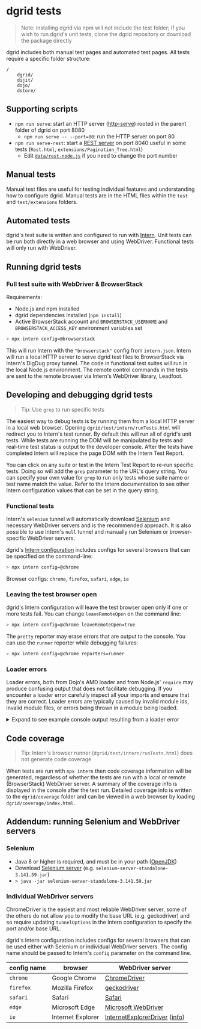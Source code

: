 # dgrid tests

> Note: installing dgrid via npm will not include the test folder; if you wish to run dgrid's unit tests, clone the
dgrid repository or download the package directly

dgrid includes both manual test pages and automated test pages. All tests require a specific folder structure:

```
/
    dgrid/
    dijit/
    dojo/
    dstore/
```

## Supporting scripts

* `npm run serve`: start an HTTP server ([http-serve](https://www.npmjs.com/package/http-serve)) rooted in the parent folder of dgrid on port 8080
  * `npm run serve -- --port=80`: run the HTTP server on port 80
* `npm run serve-rest`: start a [REST server](data/rest-node.js) on port 8040 useful in some tests
(`Rest.html`, `extensions/Pagination_Tree.html`)
  * Edit [`data/rest-node.js`](data/rest-node.js) if you need to change the port number

## Manual tests

Manual test files are useful for testing individual features and understanding how to configure dgrid. Manual tests are
in the HTML files within the `test` and `test/extensions` folders.

## Automated tests

dgrid's test suite is written and configured to run with [Intern](https://theintern.io/). Unit tests can be run both
directly in a web browser and using WebDriver. Functional tests will only run with WebDriver.

## Running dgrid tests

### Full test suite with WebDriver & BrowserStack

Requirements:

* Node.js and npm installed
* dgrid dependencies installed (`npm install`)
* Active BrowserStack account and `BROWSERSTACK_USERNAME` and `BROWSERSTACK_ACCESS_KEY` environment variables set

```bash
> npx intern config=@browserstack
```

This will run Intern with the `"browserstack"` config from `intern.json`. Intern will run a local HTTP server to
serve dgrid test files to BrowserStack via Intern's DigDug proxy tunnel. The code in functional test suites will
run in the local Node.js environment. The remote control commands in the tests are sent to the remote browser via
Intern's WebDriver library, Leadfoot.

## Developing and debugging dgrid tests

> Tip: Use `grep` to run specific tests

The easiest way to debug tests is by running them from a local HTTP server in a local web browser. Opening
`dgrid/test/intern/runTests.html` will redirect you to Intern's test runner. By default this will run all of dgrid's
unit tests. While tests are running the DOM will be manipulated by tests and real-time test status is output to the
developer console. After the tests have completed Intern will replace the page DOM with the Intern Test Report.

You can click on any suite or test in the Intern Test Report to re-run specific tests. Doing so will add the
`grep` parameter to the URL's query string. You can specify your own value for `grep` to run only tests whose suite
name or test name match the value. Refer to the Intern documentation to see other Intern configuration values that
can be set in the query string.

### Functional tests

Intern's `selenium` tunnel will automatically download [Selenium](https://www.selenium.dev/) and necessary WebDriver
servers and is the recommended approach. It is also possible to use Intern's `null` tunnel and manually run Selenium
or browser-specific WebDriver servers.

dgrid's [Intern configuration](../intern.json) includes configs for several browsers that can be specified on the
command-line:

```bash
> npx intern config=@chrome
```

Browser configs: `chrome`, `firefox`, `safari`, `edge`, `ie`

### Leaving the test browser open

dgrid's Intern configuration will leave the test browser open only if one or more tests fail. You can change
`leaveRemoteOpen` on the command line:

```bash
> npx intern config=@chrome leaveRemoteOpen=true
```

The `pretty` reporter may erase errors that are output to the console. You can use the `runner` reporter while debugging
failures:

```bash
> npx intern config=@chrome reporters=runner
```

### Loader errors

Loader errors, both from Dojo's AMD loader and from Node.js' `require` may produce confusing output that does not
facilitate debugging. If you encounter a loader error carefully inspect all your imports and ensure that they are
correct. Loader errors are typically caused by invalid module ids, invalid module files, or errors being thrown in a
module being loaded.

<details>
	<summary>Expand to see example console output resulting from a loader error</summary>

```bash
Listening on localhost:9000 (ws 9001)
Tunnel started
Error: timeout
    at makeError (D:\dev\src\dojo\dojo\dojo.js:129:15)
    at Timeout.<anonymous> (D:\dev\src\dojo\dojo\dojo.js:1687:20)
    at listOnTimeout (internal/timers.js:549:17)
    at processTimers (internal/timers.js:492:7) {
  src: 'dojoLoader',
  info: {
    'dgrid/test/intern/functional/Editor': 1,
    'D:/dev/src/dojo//dgrid/test/intern/functional/Editor.js': { main: 'main', name: 'dgrid', location: 'dgrid' }
  }
}
src: dojoLoader
info: {
  'dgrid/test/intern/functional/Editor': 1,
  'D:/dev/src/dojo//dgrid/test/intern/functional/Editor.js': { main: 'main', name: 'dgrid', location: 'dgrid' }
}
.
(ノಠ益ಠ)ノ彡┻━┻
Error: timeout
  at makeError @ ..\dojo\dojo.js:129:15
  at Timeout.<anonymous> @ ..\dojo\dojo.js:1687:20
  at listOnTimeout @ internal\timers.js:549:17
  at processTimers @ internal\timers.js:492:7
(ノಠ益ಠ)ノ彡┻━┻
Error: Dojo loader error: timeout
  @ src\loaders\dojo.ts:37:17
  @ ..\dojo\dojo.js:392:14
  at forEach @ ..\dojo\dojo.js:116:6
  at req.signal @ ..\dojo\dojo.js:391:4
  at Timeout.<anonymous> @ ..\dojo\dojo.js:1687:6
  at listOnTimeout @ internal\timers.js:549:17
  at processTimers @ internal\timers.js:492:7
TOTAL: tested 0 platforms, 0 passed, 0 failed; fatal error occurred
```
</details>

## Code coverage

> Tip: Intern's browser runner (`dgrid/test/intern/runTests.html`) does not generate code coverage

When tests are run with `npx intern` then code coverage information will be generated, regardless of whether the tests
are run with a local or remote (BrowserStack) WebDriver server. A summary of the coverage info is displayed in the
console after the test run. Detailed coverage info is written to the `dgrid/coverage` folder and can be viewed in a web
browser by loading `dgrid/coverage/index.html`.

## Addendum: running Selenium and WebDriver servers

### Selenium

* Java 8 or higher is required, and must be in your path ([OpenJDK](https://adoptopenjdk.net/))
* Download [Selenium server](https://www.selenium.dev/downloads/) (e.g. `selenium-server-standalone-3.141.59.jar`)
* `> java -jar selenium-server-standalone-3.141.59.jar`

### Individual WebDriver servers

ChromeDriver is the easiest and most reliable WebDriver server, some of the others do not allow you to modify the base
URL (e.g. geckodriver) and so require updating `tunnelOptions` in the Intern configuration to specify the port and/or
base URL.

dgrid's Intern configuration includes configs for several browsers that can be used either with Selenium or individual
WebDriver servers. The config name should be passed to Intern's `config` parameter on the command line.

config name | browser | WebDriver server
-------------|---------|------------------
`chrome` | Google Chrome | [ChromeDriver](https://chromedriver.chromium.org/downloads)
`firefox` | Mozilla Firefox | [geckodriver](https://github.com/mozilla/geckodriver/releases)
`safari` | Safari | [Safari](https://developer.apple.com/documentation/webkit/testing_with_webdriver_in_safari)
`edge` | Microsoft Edge | [Microsoft WebDriver](https://developer.microsoft.com/en-us/microsoft-edge/tools/webdriver/)
`ie` | Internet Explorer | [InternetExplorerDriver](https://selenium-release.storage.googleapis.com/index.html) ([info](https://github.com/SeleniumHQ/selenium/wiki/InternetExplorerDriver))
